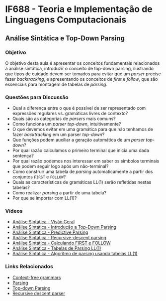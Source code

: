 # IF688 - Teoria e Implementação de Linguagens Computacionais

## Análise Sintática e Top-Down Parsing

### Objetivo

O objetivo desta aula é apresentar os conceitos fundamentais relacionados à análise sintática, introduzir o conceito de top-down parsing, ilustrando que tipos de cuidado devem ser tomados para evitar que um _parser_ precise fazer _backtracking_, e apresentando os conceitos de _first_ e _follow_, que são essenciais para montagem de tabelas de _parsing_.

### Questões para Discussão

- Qual a diferença entre o que é possível de ser representado com expressões regulares vs. gramáticas livres de contexto?
- Quais são as categorias de _parsers_ mais comuns?
- Como funciona um _parser top-down_, intuitivamente?
- O que devemos evitar em uma gramática para que não tenhamos de fazer _backtracking_ em um parser _top-down_?
- Que funções podem auxiliar a geração automática de um _parser top-down_?
- Por qual razão calculamos o primeiro terminal que inicia uma dada sentença? 
- Por qual razão podemos nos interessar em saber os símbolos terminais que podem seguir logo após um não-terminal?
- Como construir uma tabela de _parsing_ automaticamente a partir dos conjuntos `FIRST` e `FOLLOW`?
- Quais as características de gramáticas LL(1) serão refletidas nestas tabelas?
- Como realizar _parsing_ a partir de uma tabela?
- Por que se importar com LL(1)?

### Vídeos

- [Análise Sintática - Visão Geral](https://www.youtube.com/watch?v=rfCp0uVJgIA&list=PLHoVp5NAbKJZanQ-2HnVc_REanYaSJ5bz&index=1)
- [Análise Sintática - Introdução a Top-Down Parsing](https://www.youtube.com/watch?v=6sfHKWspncI&list=PLHoVp5NAbKJZanQ-2HnVc_REanYaSJ5bz&index=2)
- [Análise Sintática - Predictive Parsing](https://www.youtube.com/watch?v=0wqEfuAZy8A&list=PLHoVp5NAbKJZanQ-2HnVc_REanYaSJ5bz&index=3)
- [Análise Sintática - Recursive-descent parsing](https://www.youtube.com/watch?v=-7B39_U6ZL4&list=PLHoVp5NAbKJZanQ-2HnVc_REanYaSJ5bz&index=4)
- [Análise Sintática - Calculando FIRST e FOLLOW](https://www.youtube.com/watch?v=hIb0MNkv3sw&list=PLHoVp5NAbKJZanQ-2HnVc_REanYaSJ5bz&index=5)
- [Análise Sintática - Tabelas de Parsing LL(1)](https://www.youtube.com/watch?v=qohr0etEVEs&list=PLHoVp5NAbKJZanQ-2HnVc_REanYaSJ5bz&index=6)
- [Análise Sintática - Algoritmo de parsing usando tabelas LL(1)](https://www.youtube.com/watch?v=eTZu1nZKp_M&list=PLHoVp5NAbKJZanQ-2HnVc_REanYaSJ5bz&index=7)

### Links Relacionados

- [Context-free grammars](https://en.wikipedia.org/wiki/Context-free_grammar)
- [Parsing](https://en.wikipedia.org/wiki/Parsing)
- [Top-down Parsing](https://en.wikipedia.org/wiki/Top-down_parsing)
- [Recursive descent parser](https://en.wikipedia.org/wiki/Recursive_descent_parser)
